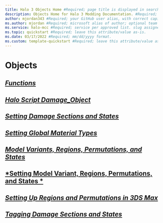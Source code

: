 ```yaml
---
title: Halo 3 Objects Home #Required; page title is displayed in search results. Include the brand.
description: Objects Home for Halo 3 Modding Documentation. #Required; article description that is displayed in search results. 
author: mjordan343 #Required; your GitHub user alias, with correct capitalization.
ms.author: mjordan #Required; microsoft alias of author; optional team alias.
ms.service: halo-mcc #Required; service per approved list. slug assigned by ACOM.
ms.topic: quickstart #Required; leave this attribute/value as-is.
ms.date: 03/17/2022 #Required; mm/dd/yyyy format.
ms.custom: template-quickstart #Required; leave this attribute/value as-is.
---
```


# Objects

## [*Functions*](Functions.md)

## [*Halo Script Damage_Object*](DamageObject.md)

## [*Setting Damage Sections and States*](SettingDamage.md)

## [*Setting Global Material Types*](SettingGlobalMaterial.md)

## [*Model Variants, Regions, Permutations, and States*](ModelVariants.md)

## [*Setting Model Variant, Regions, Permutations, and States *](SettingModelVariants.md)

## [*Setting Up Regions and Permutations in 3DS Max*](SettingRegionPermutations.md)

## [*Tagging Damage Sections and States*](TaggingDamage.md)
